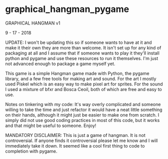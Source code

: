# graphical_hangman_pygame

GRAPHICAL HANGMAN v1

9 - 17 - 2018

UPDATE: I won't be updating this so if someone wants to have at it and make it their own they are more than welcome.
It isn't set up for any kind of packaging at all and I assume that if someone wants to play it they'll install python and
pygame and use these resources to run it themselves. I'm just not advanced enough to package a game myself yet. 

This game is a simple Hangman game made with Python, the pygame library, and a few free tools for making art and sound.
For the art I mostly used Piskel which is an easy way to make pixel art for sprites. For the sound I used a mixture
of bfxr and Bosca Ceoil, both of which are free and easy to use. 

Notes on tinkering with my code: It's way overly complicated and someone willing to take the time and just refactor it
would have a neat little something on their hands, although it might just be easier to make one from scratch. I simply
did not use good coding practices in most of this code, but it works and that might be useful to someone. Enjoy!

MANDATORY DISCLAIMER: This is just a game of hangman. It is not controversial. If anyone finds it controversial please let me 
know and I will immediately take it down. It seemed like a cool first thing to code to completion with pygame.
